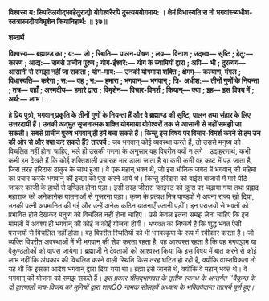 **विश्वस्य य: स्थितिलयोद्भवहेतुराद्यो** **योगेश्वरैरपि दुरत्यययोगमाय: ।** **क्षेमं विधास्यति स नो भगवांस्त्र्यधीश-** **स्तत्रास्मदीयविमृशेन कियानिहार्थ: ॥ ३७॥** 

**शब्दार्थ** 

**विश्वस्य—** **ब्रह्माण्ड का** **; य:—** **जो** **; स्थिति—** **पालन-पोषण** **; लय—** **विनाश** **; उद्भव—** **सृष्टि** **; हेतु:—** **कारण** **; आद्य:—** **सबसे** **प्राचीन पुरुष** **; योग-ईश्वरै:—** **योग के स्वामियों द्वारा** **; अपि—** **भी** **; दुरत्यय—** **आसानी से समझा नहीं जा सकता** **; योग-माय:—** **उनकी योगमाया शक्ति** **; क्षेमम्—** **कल्याण, मंगल** **; विधास्यति—** **करेगा** **; स:—** **वह** **; न:—** **हमारा** **; भगवान्—** **भगवान्** **; त्रि-** **अधीश:—** **तीनों गुणों के नियन्ता** **; तत्र—** **वहाँ** **; अस्मदीय—** **हमारे द्वारा** **; विमृशेन—** **विचार-विमर्श** **; कियान्—** **क्या** **; इह—** **इस** **विषय में** **; अर्थ:—** **लाभ।** **.** 

**हे प्रिय पुत्रो, भगवान् प्रकृति के तीनों गुणों के नियन्ता हैं और वे ब्रह्माण्ड की सृष्टि, पालन** **तथा संहार के लिए उत्तरदायी हैं। उनकी अद्भुत सृजनात्मक शक्ति योगमाया योगेश्वरों तक से** **आसानी से नहीं समझी जा सकती। सबसे प्राचीन पुरुष भगवान् ही हमें बचा सकते हैं। किन्तु** **इस विषय पर विचार-विमर्श करने से हम उन की ओर से और क्या कर सकते हैं?** **तात्पर्य** : जब भगवान् कोई व्यवस्था करते हैं, तो उससे मनुष्य को विचलित नहीं होना चाहिए, भले ही उसकी गणना के अनुसार वह विपरीत क्यों न लगे। उदाहरणार्थ, कभी कभी हम देखते हैं कि कोई शक्तिशाली प्रचारक मार डाला जाता है या कभी कभी वह कष्ट में पड़ जाता है, जिस तरह हरिदास ठाकुर के साथ हुआ। वे एक महान् भक्त थे, जो इस भौतिक जगत में भगवान् की महिमा का प्रचार करके भगवान् की इच्छा को पूरा करने आये थे। किन्तु हरिदास को बाईस बाजारों में मारे पीटे जाकर काजी के हाथों से दण्डित होना पड़ा। इसी तरह जीसस क्राइस्ट को क्रूस पर चढ़ाया गया तथा प्रह्लाद महाराज को अनेकानेक यातनाओं से गुजरना पड़ा। कृष्ण के प्रत्यक्ष मित्र पाण्डवों ने अपना राज्य खो दिया, उनकी पत्नी अपमानित की गई और उन्हें अनेक कठिन यातनाएँ उठानी पड़ीं। इन पराजयों से भक्तों को प्रभावित होते देखकर मनुष्य को विचलित नहीं होना चाहिए। उसे केवल इतना समझ लेना चाहिए कि इन मामलों में अवश्य ही भगवान् की कोई न कोई योजना होगी। *भागवत* का निष्कर्ष है कि शुद्ध भक्त ऐसी पराजयों से विचलित नहीं होता। वह विपरीत स्थितियों को भी भगवत्कृपा के रूप में स्वीकार करता है। जो व्यक्ति विपरीत अवस्थाओं में भी भगवान् की सेवा करता रहता है, वह आश्वस्त रहता है कि वह भगवद्धाम या वैकुण्ठलोकों को वापस जायेगा। ब्रह्माजी ने देवताओं को आश्वस्त किया कि इस विषय में बात करने से कोई लाभ नहीं कि अंधकार की विचलित करने वाली स्थिति किस तरह घटित हो रही है, क्योंकि वास्तविकता तो यह थी कि इसका आदेश भगवान् द्वारा दिया गया था। ब्रह्मा इसे जानते थे, क्योंकि वे महान् भक्त थे। वे भगवान् की योजना को समझ सकते हैं। *इस प्रकार श्रीमद्भागवत के तृतीय स्कन्ध के अन्तर्गत ''वैकुण्ठ के दो द्वारपालों जय-विजय को* *मुनियों द्वारा शापÓÓ नामक सोलहवें अध्याय के भक्तिवेदान्त तात्पर्य पूर्ण हुए।* 